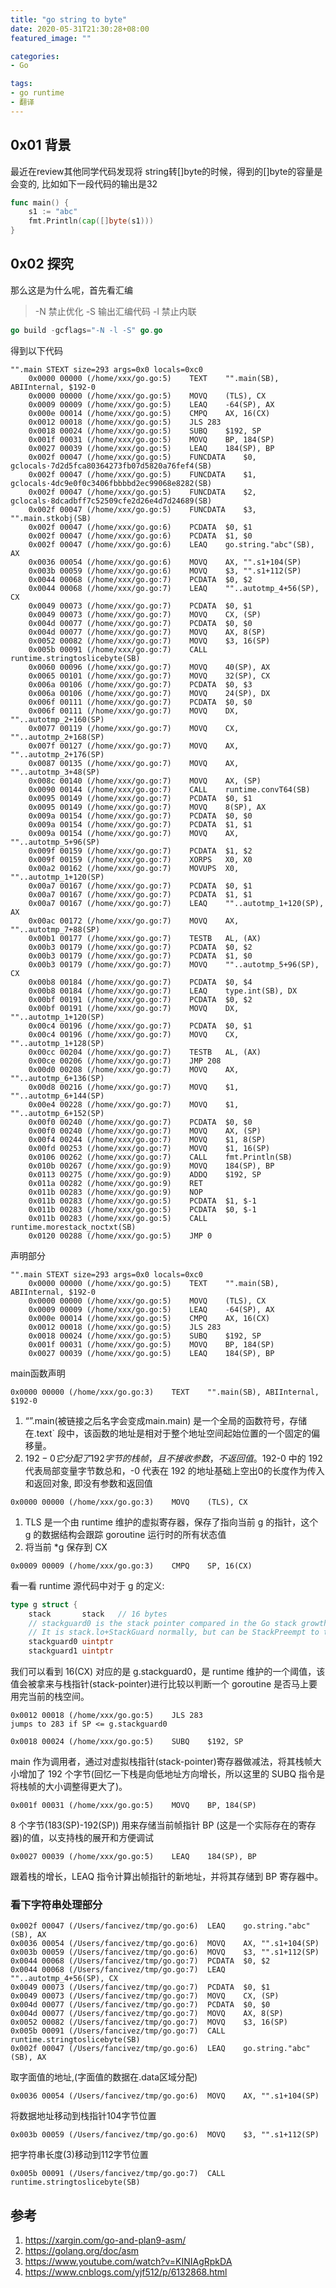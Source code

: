 ```yaml
---
title: "go string to byte"
date: 2020-05-31T21:30:28+08:00
featured_image: ""

categories:
- Go

tags:
- go runtime
- 翻译
---
```


## 0x01 背景
最近在review其他同学代码发现将 string转[]byte的时候，得到的[]byte的容量是会变的, 比如如下一段代码的输出是32

<!--more-->

```go
func main() {
	s1 := "abc"
	fmt.Println(cap([]byte(s1)))
}
```
## 0x02 探究
那么这是为什么呢，首先看汇编
> -N 禁止优化
> -S 输出汇编代码
> -l 禁止内联
```go
go build -gcflags="-N -l -S" go.go
```
得到以下代码

```
"".main STEXT size=293 args=0x0 locals=0xc0
	0x0000 00000 (/home/xxx/go.go:5)	TEXT	"".main(SB), ABIInternal, $192-0
	0x0000 00000 (/home/xxx/go.go:5)	MOVQ	(TLS), CX
	0x0009 00009 (/home/xxx/go.go:5)	LEAQ	-64(SP), AX
	0x000e 00014 (/home/xxx/go.go:5)	CMPQ	AX, 16(CX)
	0x0012 00018 (/home/xxx/go.go:5)	JLS	283
	0x0018 00024 (/home/xxx/go.go:5)	SUBQ	$192, SP
	0x001f 00031 (/home/xxx/go.go:5)	MOVQ	BP, 184(SP)
	0x0027 00039 (/home/xxx/go.go:5)	LEAQ	184(SP), BP
	0x002f 00047 (/home/xxx/go.go:5)	FUNCDATA	$0, gclocals·7d2d5fca80364273fb07d5820a76fef4(SB)
	0x002f 00047 (/home/xxx/go.go:5)	FUNCDATA	$1, gclocals·4dc9e0f0c3406fbbbbd2ec99068e8282(SB)
	0x002f 00047 (/home/xxx/go.go:5)	FUNCDATA	$2, gclocals·8dcadbff7c52509cfe2d26e4d7d24689(SB)
	0x002f 00047 (/home/xxx/go.go:5)	FUNCDATA	$3, "".main.stkobj(SB)
	0x002f 00047 (/home/xxx/go.go:6)	PCDATA	$0, $1
	0x002f 00047 (/home/xxx/go.go:6)	PCDATA	$1, $0
	0x002f 00047 (/home/xxx/go.go:6)	LEAQ	go.string."abc"(SB), AX
	0x0036 00054 (/home/xxx/go.go:6)	MOVQ	AX, "".s1+104(SP)
	0x003b 00059 (/home/xxx/go.go:6)	MOVQ	$3, "".s1+112(SP)
	0x0044 00068 (/home/xxx/go.go:7)	PCDATA	$0, $2
	0x0044 00068 (/home/xxx/go.go:7)	LEAQ	""..autotmp_4+56(SP), CX
	0x0049 00073 (/home/xxx/go.go:7)	PCDATA	$0, $1
	0x0049 00073 (/home/xxx/go.go:7)	MOVQ	CX, (SP)
	0x004d 00077 (/home/xxx/go.go:7)	PCDATA	$0, $0
	0x004d 00077 (/home/xxx/go.go:7)	MOVQ	AX, 8(SP)
	0x0052 00082 (/home/xxx/go.go:7)	MOVQ	$3, 16(SP)
	0x005b 00091 (/home/xxx/go.go:7)	CALL	runtime.stringtoslicebyte(SB)
	0x0060 00096 (/home/xxx/go.go:7)	MOVQ	40(SP), AX
	0x0065 00101 (/home/xxx/go.go:7)	MOVQ	32(SP), CX
	0x006a 00106 (/home/xxx/go.go:7)	PCDATA	$0, $3
	0x006a 00106 (/home/xxx/go.go:7)	MOVQ	24(SP), DX
	0x006f 00111 (/home/xxx/go.go:7)	PCDATA	$0, $0
	0x006f 00111 (/home/xxx/go.go:7)	MOVQ	DX, ""..autotmp_2+160(SP)
	0x0077 00119 (/home/xxx/go.go:7)	MOVQ	CX, ""..autotmp_2+168(SP)
	0x007f 00127 (/home/xxx/go.go:7)	MOVQ	AX, ""..autotmp_2+176(SP)
	0x0087 00135 (/home/xxx/go.go:7)	MOVQ	AX, ""..autotmp_3+48(SP)
	0x008c 00140 (/home/xxx/go.go:7)	MOVQ	AX, (SP)
	0x0090 00144 (/home/xxx/go.go:7)	CALL	runtime.convT64(SB)
	0x0095 00149 (/home/xxx/go.go:7)	PCDATA	$0, $1
	0x0095 00149 (/home/xxx/go.go:7)	MOVQ	8(SP), AX
	0x009a 00154 (/home/xxx/go.go:7)	PCDATA	$0, $0
	0x009a 00154 (/home/xxx/go.go:7)	PCDATA	$1, $1
	0x009a 00154 (/home/xxx/go.go:7)	MOVQ	AX, ""..autotmp_5+96(SP)
	0x009f 00159 (/home/xxx/go.go:7)	PCDATA	$1, $2
	0x009f 00159 (/home/xxx/go.go:7)	XORPS	X0, X0
	0x00a2 00162 (/home/xxx/go.go:7)	MOVUPS	X0, ""..autotmp_1+120(SP)
	0x00a7 00167 (/home/xxx/go.go:7)	PCDATA	$0, $1
	0x00a7 00167 (/home/xxx/go.go:7)	PCDATA	$1, $1
	0x00a7 00167 (/home/xxx/go.go:7)	LEAQ	""..autotmp_1+120(SP), AX
	0x00ac 00172 (/home/xxx/go.go:7)	MOVQ	AX, ""..autotmp_7+88(SP)
	0x00b1 00177 (/home/xxx/go.go:7)	TESTB	AL, (AX)
	0x00b3 00179 (/home/xxx/go.go:7)	PCDATA	$0, $2
	0x00b3 00179 (/home/xxx/go.go:7)	PCDATA	$1, $0
	0x00b3 00179 (/home/xxx/go.go:7)	MOVQ	""..autotmp_5+96(SP), CX
	0x00b8 00184 (/home/xxx/go.go:7)	PCDATA	$0, $4
	0x00b8 00184 (/home/xxx/go.go:7)	LEAQ	type.int(SB), DX
	0x00bf 00191 (/home/xxx/go.go:7)	PCDATA	$0, $2
	0x00bf 00191 (/home/xxx/go.go:7)	MOVQ	DX, ""..autotmp_1+120(SP)
	0x00c4 00196 (/home/xxx/go.go:7)	PCDATA	$0, $1
	0x00c4 00196 (/home/xxx/go.go:7)	MOVQ	CX, ""..autotmp_1+128(SP)
	0x00cc 00204 (/home/xxx/go.go:7)	TESTB	AL, (AX)
	0x00ce 00206 (/home/xxx/go.go:7)	JMP	208
	0x00d0 00208 (/home/xxx/go.go:7)	MOVQ	AX, ""..autotmp_6+136(SP)
	0x00d8 00216 (/home/xxx/go.go:7)	MOVQ	$1, ""..autotmp_6+144(SP)
	0x00e4 00228 (/home/xxx/go.go:7)	MOVQ	$1, ""..autotmp_6+152(SP)
	0x00f0 00240 (/home/xxx/go.go:7)	PCDATA	$0, $0
	0x00f0 00240 (/home/xxx/go.go:7)	MOVQ	AX, (SP)
	0x00f4 00244 (/home/xxx/go.go:7)	MOVQ	$1, 8(SP)
	0x00fd 00253 (/home/xxx/go.go:7)	MOVQ	$1, 16(SP)
	0x0106 00262 (/home/xxx/go.go:7)	CALL	fmt.Println(SB)
	0x010b 00267 (/home/xxx/go.go:9)	MOVQ	184(SP), BP
	0x0113 00275 (/home/xxx/go.go:9)	ADDQ	$192, SP
	0x011a 00282 (/home/xxx/go.go:9)	RET
	0x011b 00283 (/home/xxx/go.go:9)	NOP
	0x011b 00283 (/home/xxx/go.go:5)	PCDATA	$1, $-1
	0x011b 00283 (/home/xxx/go.go:5)	PCDATA	$0, $-1
	0x011b 00283 (/home/xxx/go.go:5)	CALL	runtime.morestack_noctxt(SB)
	0x0120 00288 (/home/xxx/go.go:5)	JMP	0
```

声明部分
```
"".main STEXT size=293 args=0x0 locals=0xc0
	0x0000 00000 (/home/xxx/go.go:5)	TEXT	"".main(SB), ABIInternal, $192-0
	0x0000 00000 (/home/xxx/go.go:5)	MOVQ	(TLS), CX
	0x0009 00009 (/home/xxx/go.go:5)	LEAQ	-64(SP), AX
	0x000e 00014 (/home/xxx/go.go:5)	CMPQ	AX, 16(CX)
	0x0012 00018 (/home/xxx/go.go:5)	JLS	283
	0x0018 00024 (/home/xxx/go.go:5)	SUBQ	$192, SP
	0x001f 00031 (/home/xxx/go.go:5)	MOVQ	BP, 184(SP)
	0x0027 00039 (/home/xxx/go.go:5)	LEAQ	184(SP), BP
```

main函数声明
```
0x0000 00000 (/home/xxx/go.go:3)	TEXT	"".main(SB), ABIInternal, $192-0
```

1. “”.main(被链接之后名字会变成main.main) 是一个全局的函数符号，存储在.text` 段中，该函数的地址是相对于整个地址空间起始位置的一个固定的偏移量。
2. $192-0 它分配了 192 字节的栈帧，且不接收参数，不返回值。$192-0 中的 192 代表局部变量字节数总和，-0 代表在 192 的地址基础上空出0的长度作为传入和返回对象, 即没有参数和返回值
```
0x0000 00000 (/home/xxx/go.go:3)	MOVQ	(TLS), CX
```
1. TLS 是一个由 runtime 维护的虚拟寄存器，保存了指向当前 g 的指针，这个 g 的数据结构会跟踪 goroutine 运行时的所有状态值
2. 将当前 *g 保存到 CX
```
0x0009 00009 (/home/xxx/go.go:3)	CMPQ	SP, 16(CX)
```
看一看 runtime 源代码中对于 g 的定义:

```go
type g struct {
	stack       stack   // 16 bytes
	// stackguard0 is the stack pointer compared in the Go stack growth prologue.
	// It is stack.lo+StackGuard normally, but can be StackPreempt to trigger a preemption.
	stackguard0 uintptr
	stackguard1 uintptr
```

我们可以看到 16(CX) 对应的是 g.stackguard0，是 runtime 维护的一个阈值，该值会被拿来与栈指针(stack-pointer)进行比较以判断一个 goroutine 是否马上要用完当前的栈空间。
```
0x0012 00018 (/home/xxx/go.go:5)	JLS	283
jumps to 283 if SP <= g.stackguard0

0x0018 00024 (/home/xxx/go.go:5)	SUBQ	$192, SP
```
main 作为调用者，通过对虚拟栈指针(stack-pointer)寄存器做减法，将其栈帧大小增加了 192 个字节(回忆一下栈是向低地址方向增长，所以这里的 SUBQ 指令是将栈帧的大小调整得更大了)。
```
0x001f 00031 (/home/xxx/go.go:5)	MOVQ	BP, 184(SP)
```
8 个字节(183(SP)-192(SP)) 用来存储当前帧指针 BP (这是一个实际存在的寄存器)的值，以支持栈的展开和方便调试
```
0x0027 00039 (/home/xxx/go.go:5)	LEAQ	184(SP), BP
```
跟着栈的增长，LEAQ 指令计算出帧指针的新地址，并将其存储到 BP 寄存器中。

### 看下字符串处理部分
```
0x002f 00047 (/Users/fancivez/tmp/go.go:6)	LEAQ	go.string."abc"(SB), AX
0x0036 00054 (/Users/fancivez/tmp/go.go:6)	MOVQ	AX, "".s1+104(SP)
0x003b 00059 (/Users/fancivez/tmp/go.go:6)	MOVQ	$3, "".s1+112(SP)
0x0044 00068 (/Users/fancivez/tmp/go.go:7)	PCDATA	$0, $2
0x0044 00068 (/Users/fancivez/tmp/go.go:7)	LEAQ	""..autotmp_4+56(SP), CX
0x0049 00073 (/Users/fancivez/tmp/go.go:7)	PCDATA	$0, $1
0x0049 00073 (/Users/fancivez/tmp/go.go:7)	MOVQ	CX, (SP)
0x004d 00077 (/Users/fancivez/tmp/go.go:7)	PCDATA	$0, $0
0x004d 00077 (/Users/fancivez/tmp/go.go:7)	MOVQ	AX, 8(SP)
0x0052 00082 (/Users/fancivez/tmp/go.go:7)	MOVQ	$3, 16(SP)
0x005b 00091 (/Users/fancivez/tmp/go.go:7)	CALL	runtime.stringtoslicebyte(SB)
0x002f 00047 (/Users/fancivez/tmp/go.go:6)	LEAQ	go.string."abc"(SB), AX
```

取字面值的地址,(字面值的数据在.data区域分配)

```
0x0036 00054 (/Users/fancivez/tmp/go.go:6)	MOVQ	AX, "".s1+104(SP)
```
将数据地址移动到栈指针104字节位置
```
0x003b 00059 (/Users/fancivez/tmp/go.go:6)	MOVQ	$3, "".s1+112(SP)
```
把字符串长度(3)移动到112字节位置

```
0x005b 00091 (/Users/fancivez/tmp/go.go:7)	CALL	runtime.stringtoslicebyte(SB)
```
## 参考
1. https://xargin.com/go-and-plan9-asm/
2. https://golang.org/doc/asm
3. https://www.youtube.com/watch?v=KINIAgRpkDA
4. https://www.cnblogs.com/yjf512/p/6132868.html